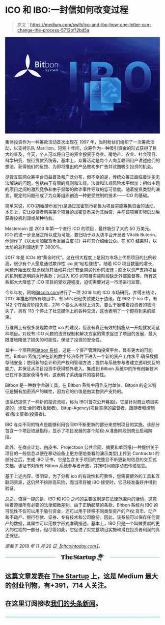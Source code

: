 # ICO 和 IBO:一封信如何改变过程

> 原文：<https://medium.com/swlh/ico-and-ibo-how-one-letter-can-change-the-process-5712bf12bd5a>

![](img/07f22c0785700eebd33c1f770f25fd40.png)

集体投资作为一种筹款活动首次出现在 1997 年，当时粉丝们组织了一次筹款活动，以支持乐队 Marillion。短短十年间，众筹作为一种吸引资金的形式获得了巨大的普及，今天，个人可以将自己的资金投资于商业、房地产、农业、社会项目、科学研究、银行贷款系统等。基本上，众筹活动是每个人向互联网用户讲述他们的想法、获得他们的反馈、为即将推出的产品做初步广告并试图吸引投资的机会。

尽管互联网众筹平台日益普及和广泛分布，但不幸的是，传统众筹正面临着许多无法解决的问题，包括由于有限的规则和法规，法律和法规风险水平增加；相似主题的项目之间的激烈竞争和由于频繁的欺诈事件导致的低可信度。随着投资类型的演变，既定的问题形成了为众筹组织创造一种更受控制的技术——ICO 的基础。

简单来说，ICO(初始硬币发行)是通过加密货币销售为项目实施筹集资金的活动。本质上，它让投资者购买某个项目的加密货币来为其融资，并在该项目实际启动后获得投机利润或某种特权。

Mastercoin 是 2013 年第一个进行 ICO 的项目，最终吸引了大约 50 万美元。ICO 的进一步发展之所以成为可能，要归功于以太坊平台开发者 Vitalik Buterin，他创作了《以太坊加密货币发展白皮书》并将其介绍给公众。在 ICO 结束时，以太坊的总利润达到了 3900%。

2017 年是 ICOs 的“黄金时代”。这在很大程度上是因为市场上优质项目的比例较高，很少有个人愿意通过欺诈性 ico 来“轻松赚钱”。随着 ICO 项目数量的增长，问题开始出现:缺乏规范其活动并允许安全购买代币的法律；缺乏以资产支持项目的机制和透明的执行条款；对进入 ICO 的项目实施阶段缺乏外部监督等。所有这些都大大降低了 ICO 项目的受欢迎程度，迫切需要对这一市场进行监管。

今年年初，网站[Bitcoin.com](https://www.bitcoin.com/)进行了一项 2018 年的 ICO 市场研究，并得出结论，2017 年推出的所有项目中，有 59%已经失败或处于边缘。在 902 个 ico 中，有 142 个在融资阶段失败，276 个要么从地球上消失，要么干脆带着投资者的钱消失了，另有 113 个停止了社交媒体上的各种交流，这也表明了一个即将到来的结束。

万维网上有很多发现欺诈性 ico 的建议，但没有真正有效的措施从一开始就发现这种项目。对现有 ICO 问题的法律规制和解决方案的需求促进了项目的发展，最大限度地降低了损失的可能性，保证了投资的安全性。

其中一个项目是[Bitbon 系统](https://www.bitbon.space/en/home?utm_source=Altcointoday&utm_medium=article)，这是一个资产管理和投资平台，具有更大的可能性。Bitbon 系统允许在新的数字经济条件下进入一个新的资产工作水平:确保数据存储安全；使用新的会计和资产权利管理方法；提供与系统参与者建立透明交互的能力，并保证从项目投资中获得额外收入。集成到 Bitbon 系统中的所有创新技术已在许多国家获得专利，这表明了系统组件的独特性。

Bitbon 是一种数字金融工具，在 Bitbon 系统中用作支付单位。Bitbon 的定义特征是拥有加密资产的属性，因为它的价值是由实物资产支持的。

该系统提供了一种新的投资流程，称为 IBO(首次公开募股)。它是针对商业项目实施的，涉及:合同者(发起者)、Bitup-Agency(项目实施的监督者、跟随者和控制者)和出资者(投资者)。

IBO 与众不同的特点是能够利用合同中不断更新的部分来控制项目的实施。该部分包含一个项目进展指标，显示了项目发展的各个阶段:从准备阶段到商业启动阶段。

此外，在商业计划、白皮书、Projectbon 公共合同、摘要和单页纸(一种提供关于项目的一般信息以便在移动设备上更方便地查看的演示类型)上传到 Contractat 的部分之后，生成 IBO 证书，它是包含关于项目的完整且不断更新的信息的交互式文档。该证书对所有 Bitbon 系统参与者开放，并按时间顺序动态传递信息。

基于上述内容，很明显，为了分析 ico 的有效性和可靠性，您需要额外的工具和互联网资源，这仍然不排除高风险，而当项目被 IBO 接受时，它已经准备好并得到验证。

总之，值得一提的是，IBO 和 ICO 之间的主要区别是在法律范围内的活动，这意味着遵循所有必要的法律细微差别。由于正确起草的条款，Bitbon 系统内 IBO 的可能性不仅可以用于吸引资金，还可以用于转移不同类型资产的产权:货币、动产和不动产、银行存款、证券、专有技术和公司股份。因此，该系统可以保存任何资产的数据，其属性可以用数字形式准确描述。基本上，IBO 只是一个叫做贡献的更大的过程的一部分，但尽管如此，它促进了对完整项目实施和潜在投资者利润的真正保证。

*原载于 2018 年 11 月 20 日*[*【altcointoday.com】*](https://altcointoday.com/ico-and-ibo-how-one-letter-can-change-the-process/)*。*

[![](img/308a8d84fb9b2fab43d66c117fcc4bb4.png)](https://medium.com/swlh)

## 这篇文章发表在 [The Startup](https://medium.com/swlh) 上，这是 Medium 最大的创业刊物，有+391，714 人关注。

## 在这里订阅接收[我们的头条新闻](http://growthsupply.com/the-startup-newsletter/)。

[![](img/b0164736ea17a63403e660de5dedf91a.png)](https://medium.com/swlh)